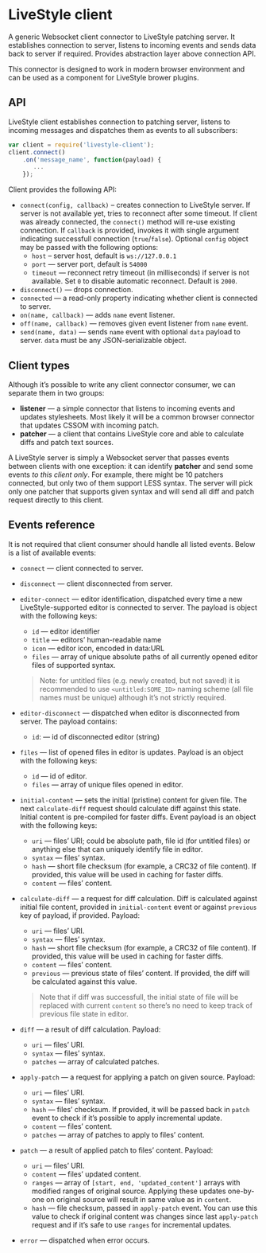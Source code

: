 # LiveStyle client

A generic Websocket client connector to LiveStyle patching server. It establishes connection to server, listens to incoming events and sends data back to server if required. Provides abstraction layer above connection API.

This connector is designed to work in modern browser environment and can be used as a component for LiveStyle brower plugins.

## API

LiveStyle client establishes connection to patching server, listens to incoming messages and dispatches them as events to all subscribers:

```js
var client = require('livestyle-client');
client.connect()
    .on('message_name', function(payload) {
       ... 
    });
```

Client provides the following API:

* `connect(config, callback)` – creates connection to LiveStyle server. If server is not available yet, tries to reconnect after some timeout. If client was already connected, the `connect()` method will re-use existing connection. If `callback` is provided, invokes it with single argument indicating successfull connection (`true`/`false`). Optional `config` object may be passed with the following options:
    * `host` – server host, default is `ws://127.0.0.1`
    * `port` — server port, default is `54000`
    * `timeout` — reconnect retry timeout (in milliseconds) if server is not available. Set `0` to disable automatic reconnect. Default is `2000`.
* `disconnect()` — drops connection.
* `connected` — a read-only property indicating whether client is connected to server.
* `on(name, callback)` — adds `name` event listener.
* `off(name, callback)` — removes given event listener from `name` event.
* `send(name, data)` — sends `name` event with optional `data` payload to server. `data` must be any JSON-serializable object.

## Client types

Although it’s possible to write any client connector consumer, we can separate them in two groups:

* **listener** — a simple connector that listens to incoming events and updates stylesheets. Most likely it will be a common browser connector that updates CSSOM with incoming patch.
* **patcher** — a client that contains LiveStyle core and able to calculate diffs and patch text sources.

A LiveStyle server is simply a Websocket server that passes events between clients with one exception: it can identify **patcher** and send some events *to this client only*. For example, there might be 10 patchers connected, but only two of them support LESS syntax. The server will pick only one patcher that supports given syntax and will send all diff and patch request directly to this client.

## Events reference

It is not required that client consumer should handle all listed events. Below is a list of available events:

* `connect` — client connected to server.
* `disconnect` — client disconnected from server.
* `editor-connect` — editor identification, dispatched every time a new LiveStyle-supported editor is connected to server. The payload is object with the following keys:
    * `id` — editor identifier
    * `title` — editors’ human-readable name
    * `icon` — editor icon, encoded in data:URL
    * `files` — array of unique absolute paths of all currently opened editor files of supported syntax.
    
    > Note: for untitled files (e.g. newly created, but not saved) it is recommended to use `<untitled:SOME_ID>` naming scheme (all file names must be unique) although it’s not strictly required.

* `editor-disconnect` — dispatched when editor is disconnected from server. The payload contains:
    * `id`: — id of disconnected editor (string)
* `files` — list of opened files in editor is updates. Payload is an object with the following keys:
    * `id` — id of editor.
    * `files` — array of unique files opened in editor.
* `initial-content` — sets the initial (pristine) content for given file. The next `calculate-diff` request should calculate diff against this state. Initial content is pre-compiled for faster diffs. Event payload is an object with the following keys:
    * `uri` — files’ URI; could be absolute path, file id (for untitled files) or anything else that can uniquely identify file in editor.
    * `syntax` — files’ syntax.
    * `hash` — short file checksum (for example, a CRC32 of file content). If provided, this value will be used in caching for faster diffs.
    * `content` — files’ content.
* `calculate-diff` — a request for diff calculation. Diff is calculated against initial file content, provided in `initial-content` event or against `previous` key of payload, if provided. Payload:
    * `uri` — files’ URI.
    * `syntax` — files’ syntax.
    * `hash` — short file checksum (for example, a CRC32 of file content). If provided, this value will be used in caching for faster diffs.
    * `content` — files’ content.
    * `previous` — previous state of files’ content. If provided, the diff will be calculated against this value.
    
    > Note that if diff was successfull, the initial state of file will be replaced with current `content` so there’s no need to keep track of previous file state in editor.
* `diff` — a result of diff calculation. Payload:
    * `uri` — files’ URI.
    * `syntax` — files’ syntax.
    * `patches` — array of calculated patches.
* `apply-patch` — a request for applying a patch on given source. Payload:
    * `uri` — files’ URI.
    * `syntax` — files’ syntax.
    * `hash` — files’ checksum. If provided, it will be passed back in `patch` event to check if it’s possible to apply incremental update.
    * `content` — files’ content.
    * `patches` — array of patches to apply to files’ content.
* `patch` — a result of applied patch to files’ content. Payload:
    * `uri` — files’ URI.
    * `content` — files’ updated content.
    * `ranges` — array of `[start, end, 'updated_content']` arrays with modified ranges of original source. Applying these updates one-by-one on original source will result in same value as in `content`.
    * `hash` — file checksum, passed in `apply-patch` event. You can use this value to check if original content was changes since last `apply-patch` request and if it’s safe to use `ranges` for incremental updates.
* `error` — dispatched when error occurs.